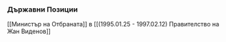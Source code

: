 ### Държавни Позиции
[[Министър на Отбраната]] в [[(1995.01.25 - 1997.02.12) Правителство на Жан Виденов]]